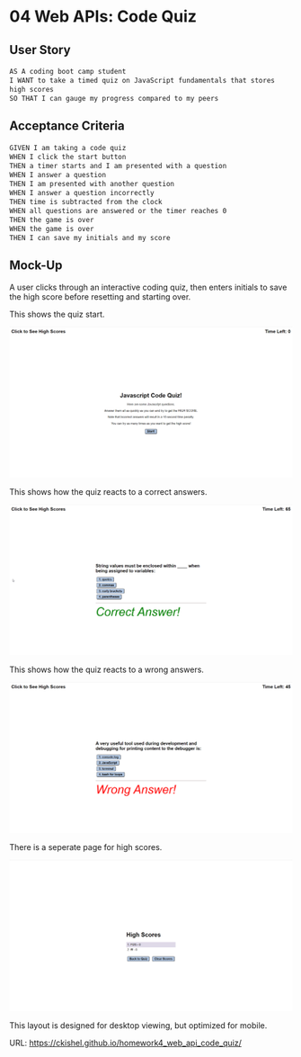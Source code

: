 # 04 Web APIs: Code Quiz

## User Story

```
AS A coding boot camp student
I WANT to take a timed quiz on JavaScript fundamentals that stores high scores
SO THAT I can gauge my progress compared to my peers
```

## Acceptance Criteria

```
GIVEN I am taking a code quiz
WHEN I click the start button
THEN a timer starts and I am presented with a question
WHEN I answer a question
THEN I am presented with another question
WHEN I answer a question incorrectly
THEN time is subtracted from the clock
WHEN all questions are answered or the timer reaches 0
THEN the game is over
WHEN the game is over
THEN I can save my initials and my score
```

## Mock-Up

A user clicks through an interactive coding quiz, then enters initials to save the high score before resetting and starting over.

This shows the quiz start.

![screenshot](./assets/quiz-start.png)

This shows how the quiz reacts to a correct answers.

![screenshot](./assets/correct-answer.png)

This shows how the quiz reacts to a wrong answers.

![screenshot](./assets/wrong-answer.png)

There is a seperate page for high scores.

![screenshot](./assets/high-scores.png)

This layout is designed for desktop viewing, but optimized for mobile. 

URL: https://ckishel.github.io/homework4_web_api_code_quiz/